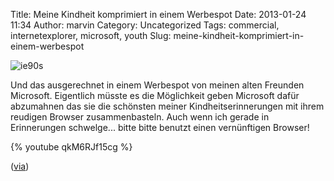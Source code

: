 Title: Meine Kindheit komprimiert in einem Werbespot
Date: 2013-01-24 11:34
Author: marvin
Category: Uncategorized
Tags: commercial, internetexplorer, microsoft, youth
Slug: meine-kindheit-komprimiert-in-einem-werbespot

![ie90s]({static}/images/ie90s.jpg)

Und das ausgerechnet in einem Werbespot von meinen alten Freunden
Microsoft. Eigentlich müsste es die Möglichkeit geben Microsoft dafür
abzumahnen das sie die schönsten meiner Kindheitserinnerungen mit ihrem
reudigen Browser zusammenbasteln. Auch wenn ich gerade in Erinnerungen
schwelge... bitte bitte benutzt einen vernünftigen Browser!

{% youtube qkM6RJf15cg %}

([via](http://www.doobybrain.com/2013/01/23/internet-explorer-child-of-the-90s/))

